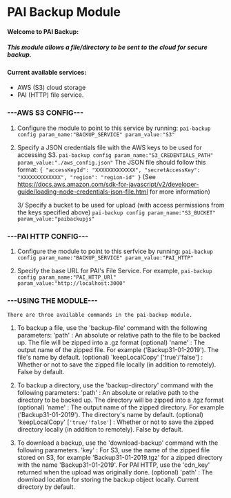 # PAI Backup Module

#### Welcome to PAI Backup:
##### This module allows a file/directory to be sent to the cloud for secure backup.

#### Current available services: 
- AWS (S3) cloud storage
- PAI (HTTP) file service.


### ---AWS S3 CONFIG---
1. Configure the module to point to this service by running:
        ```pai-backup config param_name:"BACKUP_SERVICE" param_value:"S3"```

2. Specify a JSON credentials file with the AWS keys to be used for accessing S3.
        ```pai-backup config param_name:"S3_CREDENTIALS_PATH" param_value:"./aws_config.json"```
    The JSON file should follow this format:
        ```{ "accessKeyId": "XXXXXXXXXXXXX", "secretAccessKey": "XXXXXXXXXXXXX", "region": "region-id" }```
    (See https://docs.aws.amazon.com/sdk-for-javascript/v2/developer-guide/loading-node-credentials-json-file.html for more information)

    3/ Specify a bucket to be used for upload (with access permissions from the keys specified above)
        ```pai-backup config param_name:"S3_BUCKET" param_value:"paibackupjs"```
    


### ---PAI HTTP CONFIG---
1.  Configure the module to point to this serfvice by running:
        ```pai-backup config param_name:"BACKUP_SERVICE" param_value:"PAI_HTTP"```

2.  Specify the base URL for PAI's File Service. For example, 
        ```pai-backup config param_name:"PAI_HTTP_URl" param_value:"http://localhost:3000"```


### ---USING THE MODULE---
    There are three available commands in the pai-backup module.

1. To backup a file, use the 'backup-file' command with the following parameters:
        'path' : An absolute or relative path to the file to be backed up. The file will be zipped into a .gz format
        (optional) 'name' : The output name of the zipped file. For example ('Backup31-01-2019'). The file's name by default.
        (optional) 'keepLocalCopy' ['true'/'false'] : Whether or not to save the zipped file locally (in addition to remotely). False by default.

2.  To backup a directory, use the 'backup-directory' command with the following parameters:
        'path' : An absolute or relative path to the directory to be backed up. The directory will be zipped into a .tgz format
        (optional) 'name' : The output name of the zipped directory. For example ('Backup31-01-2019'). The directory's name by default.
        (optional) 'keepLocalCopy' [```'true/'false'```] : Whether or not to save the zipped directory locally (in addition to remotely). False by default.

3.  To download a backup, use the 'download-backup' command with the following parameters.
        'key' : For S3, use the name of the zipped file stored on S3, for example 'Backup31-01-2019.tgz' for a zipped directory with the name 'Backup31-01-2019'.
                For PAI HTTP, use the 'cdn_key' returned when the upload was originally done.
        (optional) 'path' : The download location for storing the backup object locally. Current directory by default. 